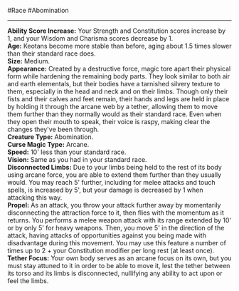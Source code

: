 #Race #Abomination
- - -
**Ability Score Increase:** Your Strength and Constitution scores increase by 1, and your Wisdom and Charisma scores decrease by 1.  
**Age:** Keotans become more stable than before, aging about 1.5 times slower than their standard race does.  
**Size:** Medium.  
**Appearance:** Created by a destructive force, magic tore apart their physical form while hardening the remaining body parts. They look similar to both air and earth elementals, but their bodies have a tarnished silvery texture to them, especially in the head and neck and on their limbs. Though only their fists and their calves and feet remain, their hands and legs are held in place by holding it through the arcane web by a tether, allowing them to move them further than they normally would as their standard race. Even when they open their mouth to speak, their voice is raspy, making clear the changes they've been through.  
**Creature Type:** Abomination.  
**Curse Magic Type:** Arcane.  
**Speed:** 10' less than your standard race.  
**Vision:** Same as you had in your standard race.  
**Disconnected Limbs:** Due to your limbs being held to the rest of its body using arcane force, you are able to extend them further than they usually would. You may reach 5' further, including for melee attacks and touch spells, is increased by 5', but your damage is decreased by 1 when attacking this way.  
**Propel:** As an attack, you throw your attack further away by momentarily disconnecting the attraction force to it, then flies with the momentum as it returns. You performs a melee weapon attack with its range extended by 10' or by only 5' for heavy weapons. Then, you move 5' in the direction of the attack, having attacks of opportunities against you being made with disadvantage during this movement. You may use this feature a number of times up to 2 + your Constitution modifier per long rest (at least once).  
**Tether Focus:** Your own body serves as an arcane focus on its own, but you must stay attuned to it in order to be able to move it, lest the tether between its torso and its limbs is disconnected, nullifying any ability to act upon or feel the limbs.